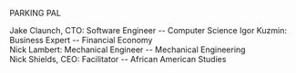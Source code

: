 PARKING PAL


Jake Claunch, CTO:     Software Engineer -- Computer Science
Igor Kuzmin: Business Expert -- Financial Economy                         
Nick Lambert: Mechanical Engineer -- Mechanical Engineering                    
Nick Shields, CEO: Facilitator -- African American Studies                  
